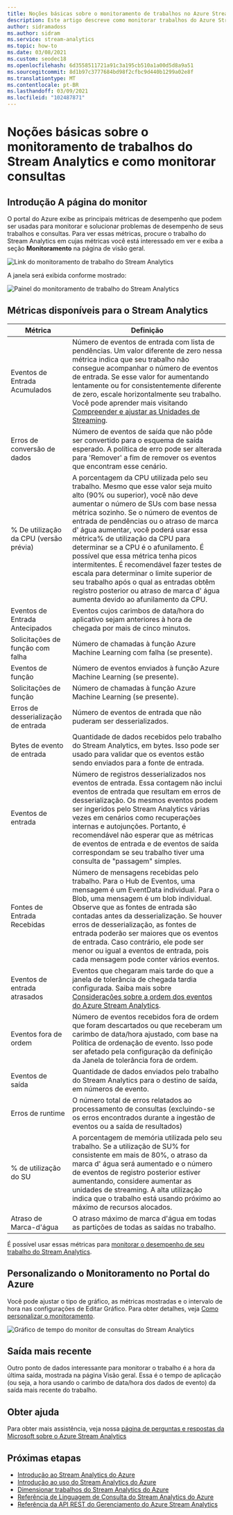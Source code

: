 ```yaml
---
title: Noções básicas sobre o monitoramento de trabalhos no Azure Stream Analytics
description: Este artigo descreve como monitorar trabalhos do Azure Stream Analytics no portal do Azure.
author: sidramadoss
ms.author: sidram
ms.service: stream-analytics
ms.topic: how-to
ms.date: 03/08/2021
ms.custom: seodec18
ms.openlocfilehash: 6d3558511721a91c3a195cb510a1a00d5d8a9a51
ms.sourcegitcommit: 8d1b97c3777684bd98f2cfbc9d440b1299a02e8f
ms.translationtype: MT
ms.contentlocale: pt-BR
ms.lasthandoff: 03/09/2021
ms.locfileid: "102487871"
---
```

# <a name="understand-stream-analytics-job-monitoring-and-how-to-monitor-queries"></a>Noções básicas sobre o monitoramento de trabalhos do Stream Analytics e como monitorar consultas

## <a name="introduction-the-monitor-page"></a>Introdução A página do monitor
O portal do Azure exibe as principais métricas de desempenho que podem ser usadas para monitorar e solucionar problemas de desempenho de seus trabalhos e consultas. Para ver essas métricas, procure o trabalho do Stream Analytics em cujas métricas você está interessado em ver e exiba a seção **Monitoramento** na página de visão geral.  

![Link do monitoramento de trabalho do Stream Analytics](./media/stream-analytics-monitoring/02-stream-analytics-monitoring-block.png)

A janela será exibida conforme mostrado:

![Painel do monitoramento de trabalho do Stream Analytics](./media/stream-analytics-monitoring/01-stream-analytics-monitoring.png)  

## <a name="metrics-available-for-stream-analytics"></a>Métricas disponíveis para o Stream Analytics
| Métrica                 | Definição                               |
| ---------------------- | ---------------------------------------- |
| Eventos de Entrada Acumulados       | Número de eventos de entrada com lista de pendências. Um valor diferente de zero nessa métrica indica que seu trabalho não consegue acompanhar o número de eventos de entrada. Se esse valor for aumentando lentamente ou for consistentemente diferente de zero, escale horizontalmente seu trabalho. Você pode aprender mais visitando [Compreender e ajustar as Unidades de Streaming](stream-analytics-streaming-unit-consumption.md). |
| Erros de conversão de dados | Número de eventos de saída que não pôde ser convertido para o esquema de saída esperado. A política de erro pode ser alterada para 'Remover' a fim de remover os eventos que encontram esse cenário. |
| % De utilização da CPU (versão prévia)       | A porcentagem da CPU utilizada pelo seu trabalho. Mesmo que esse valor seja muito alto (90% ou superior), você não deve aumentar o número de SUs com base nessa métrica sozinho. Se o número de eventos de entrada de pendências ou o atraso de marca d' água aumentar, você poderá usar essa métrica% de utilização da CPU para determinar se a CPU é o afunilamento. É possível que essa métrica tenha picos intermitentes. É recomendável fazer testes de escala para determinar o limite superior de seu trabalho após o qual as entradas obtêm registro posterior ou atraso de marca d' água aumenta devido ao afunilamento da CPU. |
| Eventos de Entrada Antecipados       | Eventos cujos carimbos de data/hora do aplicativo sejam anteriores à hora de chegada por mais de cinco minutos. |
| Solicitações de função com falha | Número de chamadas à função Azure Machine Learning com falha (se presente). |
| Eventos de função        | Número de eventos enviados à função Azure Machine Learning (se presente). |
| Solicitações de função      | Número de chamadas à função Azure Machine Learning (se presente). |
| Erros de desserialização de entrada       | Número de eventos de entrada que não puderam ser desserializados.  |
| Bytes de evento de entrada      | Quantidade de dados recebidos pelo trabalho do Stream Analytics, em bytes. Isso pode ser usado para validar que os eventos estão sendo enviados para a fonte de entrada. |
| Eventos de entrada           | Número de registros desserializados nos eventos de entrada. Essa contagem não inclui eventos de entrada que resultam em erros de desserialização. Os mesmos eventos podem ser ingeridos pelo Stream Analytics várias vezes em cenários como recuperações internas e autojunções. Portanto, é recomendável não esperar que as métricas de eventos de entrada e de eventos de saída correspondam se seu trabalho tiver uma consulta de "passagem" simples. |
| Fontes de Entrada Recebidas       | Número de mensagens recebidas pelo trabalho. Para o Hub de Eventos, uma mensagem é um EventData individual. Para o Blob, uma mensagem é um blob individual. Observe que as fontes de entrada são contadas antes da desserialização. Se houver erros de desserialização, as fontes de entrada poderão ser maiores que os eventos de entrada. Caso contrário, ele pode ser menor ou igual a eventos de entrada, pois cada mensagem pode conter vários eventos. |
| Eventos de entrada atrasados      | Eventos que chegaram mais tarde do que a janela de tolerância de chegada tardia configurada. Saiba mais sobre [Considerações sobre a ordem dos eventos do Azure Stream Analytics](./stream-analytics-time-handling.md). |
| Eventos fora de ordem    | Número de eventos recebidos fora de ordem que foram descartados ou que receberam um carimbo de data/hora ajustado, com base na Política de ordenação de evento. Isso pode ser afetado pela configuração da definição da Janela de tolerância fora de ordem. |
| Eventos de saída          | Quantidade de dados enviados pelo trabalho do Stream Analytics para o destino de saída, em números de evento. |
| Erros de runtime         | O número total de erros relatados ao processamento de consultas (excluindo-se os erros encontrados durante a ingestão de eventos ou a saída de resultados) |
| % de utilização do SU       | A porcentagem de memória utilizada pelo seu trabalho. Se a utilização de SU% for consistente em mais de 80%, o atraso da marca d' água será aumentado e o número de eventos de registro posterior estiver aumentando, considere aumentar as unidades de streaming. A alta utilização indica que o trabalho está usando próximo ao máximo de recursos alocados. |
| Atraso de Marca-d'água       | O atraso máximo de marca d'água em todas as partições de todas as saídas no trabalho. |

É possível usar essas métricas para [monitorar o desempenho de seu trabalho do Stream Analytics](./stream-analytics-set-up-alerts.md#scenarios-to-monitor). 

## <a name="customizing-monitoring-in-the-azure-portal"></a>Personalizando o Monitoramento no Portal do Azure
Você pode ajustar o tipo de gráfico, as métricas mostradas e o intervalo de hora nas configurações de Editar Gráfico. Para obter detalhes, veja [Como personalizar o monitoramento](../azure-monitor/data-platform.md).

  ![Gráfico de tempo do monitor de consultas do Stream Analytics](./media/stream-analytics-monitoring/08-stream-analytics-monitoring.png)  


## <a name="latest-output"></a>Saída mais recente
Outro ponto de dados interessante para monitorar o trabalho é a hora da última saída, mostrada na página Visão geral.
Essa é o tempo de aplicação (ou seja, a hora usando o carimbo de data/hora dos dados de evento) da saída mais recente do trabalho.

## <a name="get-help"></a>Obter ajuda
Para obter mais assistência, veja nossa [página de perguntas e respostas da Microsoft sobre o Azure Stream Analytics](/answers/topics/azure-stream-analytics.html)

## <a name="next-steps"></a>Próximas etapas
* [Introdução ao Stream Analytics do Azure](stream-analytics-introduction.md)
* [Introdução ao uso do Stream Analytics do Azure](stream-analytics-real-time-fraud-detection.md)
* [Dimensionar trabalhos do Stream Analytics do Azure](stream-analytics-scale-jobs.md)
* [Referência de Linguagem de Consulta do Stream Analytics do Azure](/stream-analytics-query/stream-analytics-query-language-reference)
* [Referência da API REST do Gerenciamento do Azure Stream Analytics](/rest/api/streamanalytics/)
